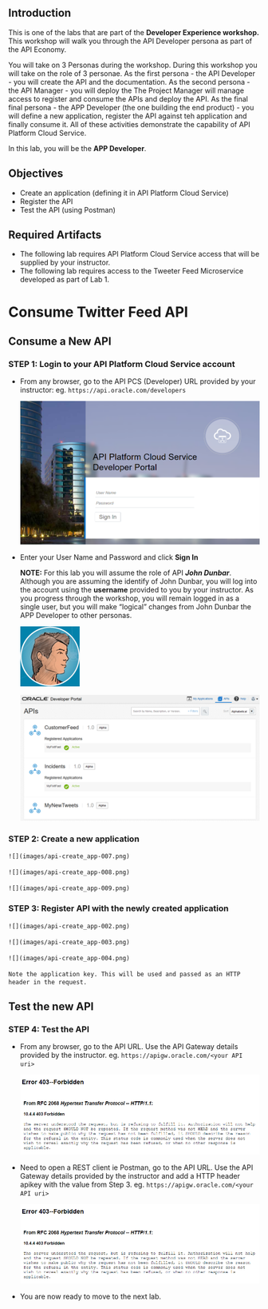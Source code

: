 ## Introduction

This is one of the labs that are part of the **Developer Experience workshop.** This workshop will walk you through the API Developer persona as part of the API Economy.

You will take on 3 Personas during the workshop. During this workshop you will take on the role of 3 personae. As the first persona - the API Developer - you will create the API and the documentation.  As the second persona - the API Manager - you will deploy the The Project Manager will manage access to register and consume the APIs and deploy the API. As the final final persona - the APP Developer (the one building the end product) - you will define a new application, register the API against teh application and finally consume it. All of these activities demonstrate the capability of API Platform Cloud Service.

In this lab, you will be the **APP Developer**.

## Objectives

- Create an application (defining it in API Platform Cloud Service)
- Register the API
- Test the API (using Postman)

## Required Artifacts
- The following lab requires API Platform Cloud Service access that will be supplied by your instructor.
- The following lab requires access to the Tweeter Feed Microservice developed as part of Lab 1.

# Consume Twitter Feed API

## Consume a New API

### **STEP 1**: Login to your API Platform Cloud Service account

- From any browser, go to the API PCS (Developer) URL provided by your instructor:
    eg. `https://api.oracle.com/developers`

    ![](images/api-create_app-001.png)

- Enter your User Name and Password and click **Sign In**

  **NOTE:** For this lab you will assume the role of API ***John Dunbar***. Although you are assuming the identify of John Dunbar, you will log into the account using the **username** provided to you by your instructor. As you progress through the workshop, you will remain logged in as a single user, but you will make “logical” changes from John Dunbar the APP Developer to other personas.

    ![](images/john.png)

    ![](images/api-create_app-002.png)

### **STEP 2**: Create a new application

    ![](images/api-create_app-007.png)

    ![](images/api-create_app-008.png)

    ![](images/api-create_app-009.png)

### **STEP 3**: Register API with the newly created application

    ![](images/api-create_app-002.png)

    ![](images/api-create_app-003.png)

    ![](images/api-create_app-004.png)
	
	Note the application key. This will be used and passed as an HTTP header in the request.

## Test the new API

### **STEP 4**: Test the API

- From any browser, go to the API URL. Use the API Gateway details provided by the instructor.
    eg. `https://apigw.oracle.com/<your API uri>`

    ![](images/api-create_app-010.png)

- Need to open a REST client ie Postman, go to the API URL. Use the API Gateway details provided by the instructor and add a HTTP header apikey with the value from Step 3.
    eg. `https://apigw.oracle.com/<your API uri>`

    ![](images/api-create_app-010.png)

- You are now ready to move to the next lab.
